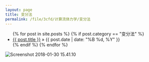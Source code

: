 ```yaml
---
layout: page
title: 变分法
permalink: /file/3cfd/计算流体力学/变分法
---
```



<ul class="posts">
	{% for post in site.posts %}
		{% if post.category == "变分法" %}
		<li>
			<a href="{{ post.url }}">{{ post.title }}</a>
			<span> &raquo; {{ post.date | date: "%B %d, %Y" }}</span>
		</li>
		{% endif %}
	{% endfor %}
</ul>

![Screenshot 2018-01-30 15.41.10](https://i.imgur.com/vNsi09w.png)
